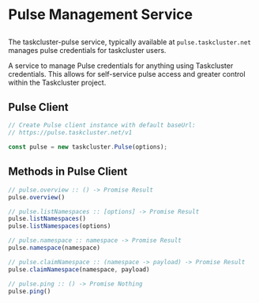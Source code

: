 # Pulse Management Service

##

The taskcluster-pulse service, typically available at `pulse.taskcluster.net`
manages pulse credentials for taskcluster users.

A service to manage Pulse credentials for anything using
Taskcluster credentials. This allows for self-service pulse
access and greater control within the Taskcluster project.

## Pulse Client

```js
// Create Pulse client instance with default baseUrl:
// https://pulse.taskcluster.net/v1

const pulse = new taskcluster.Pulse(options);
```

## Methods in Pulse Client

```js
// pulse.overview :: () -> Promise Result
pulse.overview()
```

```js
// pulse.listNamespaces :: [options] -> Promise Result
pulse.listNamespaces()
pulse.listNamespaces(options)
```

```js
// pulse.namespace :: namespace -> Promise Result
pulse.namespace(namespace)
```

```js
// pulse.claimNamespace :: (namespace -> payload) -> Promise Result
pulse.claimNamespace(namespace, payload)
```

```js
// pulse.ping :: () -> Promise Nothing
pulse.ping()
```

